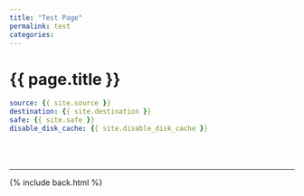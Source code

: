 ```yaml
---
title: "Test Page"
permalink: test
categories:
---
```


# {{ page.title }}

```yml
source: {{ site.source }}
destination: {{ site.destination }}
safe: {{ site.safe }}
disable_disk_cache: {{ site.disable_disk_cache }}
```

<div style="margin-top:4rem"></div>

***

{% include back.html %}
